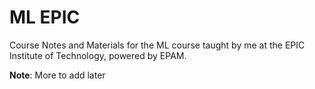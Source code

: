 # ML EPIC

Course Notes and Materials for the ML course taught by me at the EPIC Institute of Technology, powered by EPAM.

**Note**: More to add later
